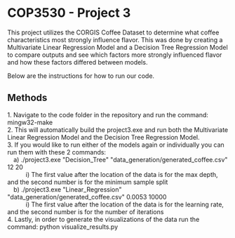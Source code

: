 <H1> COP3530 - Project 3 </h1>
This project utilizes the CORGIS Coffee Dataset to determine what coffee characteristics most strongly influence flavor. This was done by creating a Multivariate Linear Regression Model and a Decision Tree Regression Model to compare outputs and see which factors more strongly influenced flavor and how these factors differed between models.

Below are the instructions for how to run our code.

<h2> Methods </h2>
1. Navigate to the code folder in the repository and run the command: mingw32-make<br>
2. This will automatically build the project3.exe and run both the Multivariate Linear Regression Model and the Decision Tree Regression Model.<br>
3. If you would like to run either of the models again or individually you can run them with these 2 commands:<br>
	&emsp;a) ./project3.exe "Decision_Tree" "data_generation/generated_coffee.csv" 12 20<br>
 		&emsp;&emsp;&emsp;i) The first value after the location of the data is for the max depth, and the second number is for the minimum sample split<br>
 	&emsp;b) ./project3.exe "Linear_Regression" "data_generation/generated_coffee.csv" 0.0053 10000<br>
  		&emsp;&emsp;&emsp;i) The first value after the location of the data is for the learning rate, and the second number is for the number of iterations<br>
4. Lastly, in order to generate the visualizations of the data run the command: python visualize_results.py<br>

